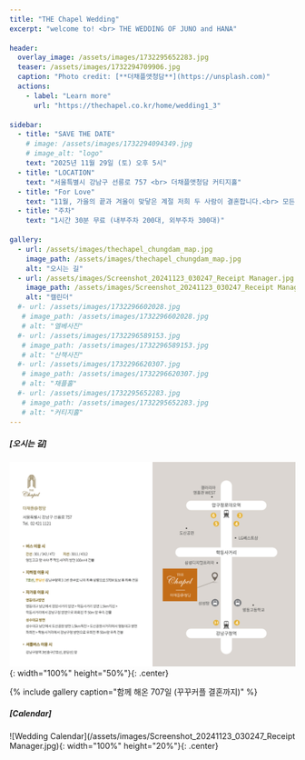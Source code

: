 ```yaml
---
title: "THE Chapel Wedding"
excerpt: "welcome to! <br> THE WEDDING OF JUNO and HANA"

header:
  overlay_image: /assets/images/1732295652283.jpg
  teaser: /assets/images/1732294709906.jpg
  caption: "Photo credit: [**더채플앳청담**](https://unsplash.com)"
  actions:
    - label: "Learn more"
      url: "https://thechapel.co.kr/home/wedding1_3"

sidebar:
  - title: "SAVE THE DATE"
    # image: /assets/images/1732294094349.jpg
    # image_alt: "logo"
    text: "2025년 11월 29일 (토) 오후 5시"
  - title: "LOCATION"
    text: "서울특별시 강남구 선릉로 757 <br> 더채플앳청담 커티지홀"
  - title: "For Love"
    text: "11월, 가을의 끝과 겨울이 맞닿은 계절 저희 두 사람이 결혼합니다.<br> 모든 순간에 서로에게 따듯한 사람이 되어 같은 길을 걸어가려 합니다.<br> 이 여정을 시작하는 자리를 축복해 주신다면 감사하겠습니다."
  - title: "주차"
    text: "1시간 30분 무료 (내부주차 200대, 외부주차 300대)"
    
gallery:
  - url: /assets/images/thechapel_chungdam_map.jpg
    image_path: /assets/images/thechapel_chungdam_map.jpg
    alt: "오시는 길"
  - url: /assets/images/Screenshot_20241123_030247_Receipt Manager.jpg
    image_path: /assets/images/Screenshot_20241123_030247_Receipt Manager.jpg
    alt: "캘린더"
  #- url: /assets/images/1732296602028.jpg
   # image_path: /assets/images/1732296602028.jpg
   # alt: "엘베사진"
  #- url: /assets/images/1732296589153.jpg
   # image_path: /assets/images/1732296589153.jpg
   # alt: "산책사진"
  #- url: /assets/images/1732296620307.jpg
   # image_path: /assets/images/1732296620307.jpg
   # alt: "채플홀"
  #- url: /assets/images/1732295652283.jpg
   # image_path: /assets/images/1732295652283.jpg
   # alt: "커티지홀"
---
```


##### [오시는 길]
![roadmap](/assets/images/thechapel_chungdam_map.jpg){: width="100%" height="50%"}{: .center}

{% include gallery caption="함께 해온 707일 (꾸꾸커플 결혼까지)" %}

##### [Calendar]
![Wedding Calendar](/assets/images/Screenshot_20241123_030247_Receipt Manager.jpg){: width="100%" height="20%"}{: .center}

<!-- ![pooh](https://encrypted-tbn0.gstatic.com/images?q=tbn:ANd9GcQW0Z94iqO01RBz7uaesVFC5hG-J4y-ldNCHg&usqp=CAU) -->
